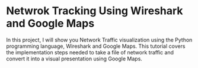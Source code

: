 # Netwrok Tracking Using Wireshark and Google Maps
In this project, I will show you Network Traffic visualization using the Python programming language, Wireshark and Google Maps. This tutorial covers the implementation steps needed to take a file of network traffic and convert it into a visual presentation using Google Maps.
